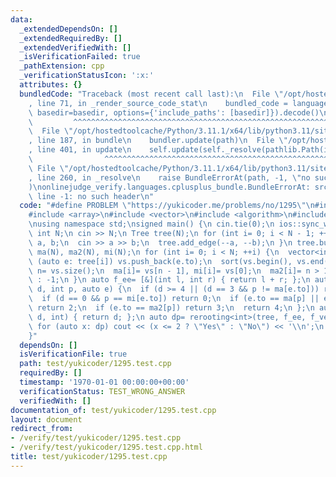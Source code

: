 ```yaml
---
data:
  _extendedDependsOn: []
  _extendedRequiredBy: []
  _extendedVerifiedWith: []
  _isVerificationFailed: true
  _pathExtension: cpp
  _verificationStatusIcon: ':x:'
  attributes: {}
  bundledCode: "Traceback (most recent call last):\n  File \"/opt/hostedtoolcache/Python/3.11.1/x64/lib/python3.11/site-packages/onlinejudge_verify/documentation/build.py\"\
    , line 71, in _render_source_code_stat\n    bundled_code = language.bundle(stat.path,\
    \ basedir=basedir, options={'include_paths': [basedir]}).decode()\n          \
    \         ^^^^^^^^^^^^^^^^^^^^^^^^^^^^^^^^^^^^^^^^^^^^^^^^^^^^^^^^^^^^^^^^^^^^^^^^^^^^^^^^^\n\
    \  File \"/opt/hostedtoolcache/Python/3.11.1/x64/lib/python3.11/site-packages/onlinejudge_verify/languages/cplusplus.py\"\
    , line 187, in bundle\n    bundler.update(path)\n  File \"/opt/hostedtoolcache/Python/3.11.1/x64/lib/python3.11/site-packages/onlinejudge_verify/languages/cplusplus_bundle.py\"\
    , line 401, in update\n    self.update(self._resolve(pathlib.Path(included), included_from=path))\n\
    \                ^^^^^^^^^^^^^^^^^^^^^^^^^^^^^^^^^^^^^^^^^^^^^^^^^^^^^^^^^\n \
    \ File \"/opt/hostedtoolcache/Python/3.11.1/x64/lib/python3.11/site-packages/onlinejudge_verify/languages/cplusplus_bundle.py\"\
    , line 260, in _resolve\n    raise BundleErrorAt(path, -1, \"no such header\"\
    )\nonlinejudge_verify.languages.cplusplus_bundle.BundleErrorAt: src/Graph/rerooting.hpp:\
    \ line -1: no such header\n"
  code: "#define PROBLEM \"https://yukicoder.me/problems/no/1295\"\n#include <iostream>\n\
    #include <array>\n#include <vector>\n#include <algorithm>\n#include \"src/Graph/rerooting.hpp\"\
    \nusing namespace std;\nsigned main() {\n cin.tie(0);\n ios::sync_with_stdio(0);\n\
    \ int N;\n cin >> N;\n Tree tree(N);\n for (int i= 0; i < N - 1; ++i) {\n  int\
    \ a, b;\n  cin >> a >> b;\n  tree.add_edge(--a, --b);\n }\n tree.build();\n vector<int>\
    \ ma(N), ma2(N), mi(N);\n for (int i= 0; i < N; ++i) {\n  vector<int> vs;\n  for\
    \ (auto e: tree[i]) vs.push_back(e.to);\n  sort(vs.begin(), vs.end());\n  int\
    \ n= vs.size();\n  ma[i]= vs[n - 1], mi[i]= vs[0];\n  ma2[i]= n > 1 ? vs[n - 2]\
    \ : -1;\n }\n auto f_ee= [&](int l, int r) { return l + r; };\n auto f_ve= [&](int\
    \ d, int p, auto e) {\n  if (d >= 4 || (d == 3 && p != ma[e.to])) return 4;\n\
    \  if (d == 0 && p == mi[e.to]) return 0;\n  if (e.to == ma[p] || e.to == mi[p])\
    \ return 2;\n  if (e.to == ma2[p]) return 3;\n  return 4;\n };\n auto f_ev= [&](int\
    \ d, int) { return d; };\n auto dp= rerooting<int>(tree, f_ee, f_ve, f_ev, 0);\n\
    \ for (auto x: dp) cout << (x <= 2 ? \"Yes\" : \"No\") << '\\n';\n return 0;\n\
    }"
  dependsOn: []
  isVerificationFile: true
  path: test/yukicoder/1295.test.cpp
  requiredBy: []
  timestamp: '1970-01-01 00:00:00+00:00'
  verificationStatus: TEST_WRONG_ANSWER
  verifiedWith: []
documentation_of: test/yukicoder/1295.test.cpp
layout: document
redirect_from:
- /verify/test/yukicoder/1295.test.cpp
- /verify/test/yukicoder/1295.test.cpp.html
title: test/yukicoder/1295.test.cpp
---
```

